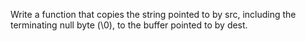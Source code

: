 Write a function that copies the string pointed to by src, including the terminating null byte (\0), to the buffer pointed to by dest.


